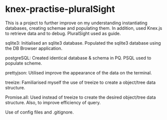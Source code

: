 # knex-practise-pluralSight

This is a project to further improve on my understanding instantiating databases, creating schemae and populating them. In addition, used Knex.js to retrieve data and to debug. PluralSight used as guide.

sqlite3: Initialised an sqlite3 database. Populated the sqlite3 database using the DB Browser application.

postgreSQL: Created identical database & schema in PQ. PSQL used to populate scheme.

prettyjson: Utilised improve the appearance of the data on the terminal.

treeize: Familiarised myself the use of treeize to create a object/tree data structure.

Promise.all: Used instead of treeize to create the desired object/tree data structure. Also, to improve efficiency of query.

Use of config files and .gitignore.
